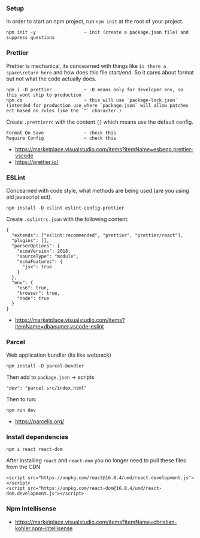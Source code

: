 ### Setup

In order to start an npm project, run `npm init` at the root of your project.

```
npm init -y                  ~ init (create a package.json file) and suppress questions
```

### Prettier

Prettier is mechanical, its concearned with things like `is there a space\return here` and how does this file start/end. So it cares about format but not what the code actually does.

```
npm i -D prettier            ~ -D means only for developer env, so this wont ship to production
npm cs                       ~ this will use `package-lock.json` (intended for production use where `package.json` will allow patches ect based on rules like the `^` character.)
```

Create `.prettierrc` with the content `{}` which means use the default config.

```
Format On Save               ~ check this
Require Config               ~ check this
```

- https://marketplace.visualstudio.com/items?itemName=esbenp.prettier-vscode
- https://prettier.io/

### ESLint

Concearned with code style, what methods are being used (are you using old javascript ect).

```
npm install -D eslint eslint-config-prettier
```

Create `.eslintrc.json` with the following content:

```
{
  "extends": ["eslint:recommended", "prettier", "prettier/react"],
  "plugins": [],
  "parserOptions": {
    "ecmaVersion": 2018,
    "sourceType": "module",
    "ecmaFeatures": {
      "jsx": true
    }
  },
  "env": {
    "es6": true,
    "browser": true,
    "node": true
  }
}
```

- https://marketplace.visualstudio.com/items?itemName=dbaeumer.vscode-eslint

### Parcel

Web application bundler (its like webpack)

```
npm install -D parcel-bundler
```

Then add to `package.json` -> scripts

```
"dev": "parcel src/index.html"
```

Then to run:

```
npm run dev
```

- https://parceljs.org/

### Install dependencies

```
npm i react react-dom
```

After installing `react` and `react-dom` you no longer need to pull these files from the CDN

```
<script src="https://unpkg.com/react@16.8.4/umd/react.development.js"></script>
<script src="https://unpkg.com/react-dom@16.8.4/umd/react-dom.development.js"></script>
```

### Npm Intellisense

- https://marketplace.visualstudio.com/items?itemName=christian-kohler.npm-intellisense
